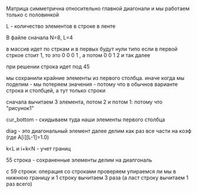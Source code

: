 Матрица симметрична относительно главной диагонали и мы работаем только с половинкой 

L - количество элементов в строке в ленте

В файле сначала N=8, L=4 

в массив идет по стркам и в первых будут нули типо если в первой стркое стоит 1, то это 0 0 0 1 , а потом 0 0 1 2 и так далее 



при решении строка идет под 45 

мы сохранили крайние элементы из первого столбца. иначе когда мы поделим - мы потеряем значения - потому что в обычнов варианте строка и столбцей, а тут только строки 

сначала вычитаем 3 элемента, потом 2 и потом 1: потому что "рисунок1"





cur_bottom - скидываем туда наши элементы первого столбца 

diag - это диагональный элемент 
далее делим как раз все части на коэф (где A[i][L-1]=1.0)

k<L и  i+k<N - учет границ 

55 строка - сохраненные элементы делим на диалгональ 

с 59 строки: операция со строками 
проверяем упираемся ли мы в нижнюю границу и 1 строку вычитаем 3 раза (а ласт строку вычитаем 1 раз всего)

